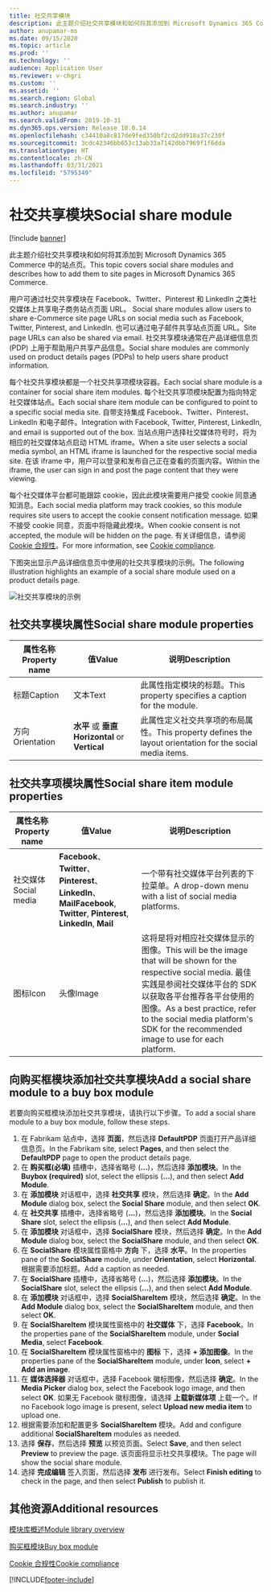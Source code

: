 ```yaml
---
title: 社交共享模块
description: 此主题介绍社交共享模块和如何将其添加到 Microsoft Dynamics 365 Commerce 中的站点页。
author: anupamar-ms
ms.date: 09/15/2020
ms.topic: article
ms.prod: ''
ms.technology: ''
audience: Application User
ms.reviewer: v-chgri
ms.custom: ''
ms.assetid: ''
ms.search.region: Global
ms.search.industry: ''
ms.author: anupamar
ms.search.validFrom: 2019-10-31
ms.dyn365.ops.version: Release 10.0.14
ms.openlocfilehash: c34410a8c817de9fed350bf2cd2dd918a37c230f
ms.sourcegitcommit: 3cdc42346bb653c13ab33a7142dbb7969f1f6dda
ms.translationtype: HT
ms.contentlocale: zh-CN
ms.lasthandoff: 03/31/2021
ms.locfileid: "5795349"
---
```

# <a name="social-share-module"></a><span data-ttu-id="36d7d-103">社交共享模块</span><span class="sxs-lookup"><span data-stu-id="36d7d-103">Social share module</span></span>

[!include [banner](includes/banner.md)]

<span data-ttu-id="36d7d-104">此主题介绍社交共享模块和如何将其添加到 Microsoft Dynamics 365 Commerce 中的站点页。</span><span class="sxs-lookup"><span data-stu-id="36d7d-104">This topic covers social share modules and describes how to add them to site pages in Microsoft Dynamics 365 Commerce.</span></span>

<span data-ttu-id="36d7d-105">用户可通过社交共享模块在 Facebook、Twitter、Pinterest 和 LinkedIn 之类社交媒体上共享电子商务站点页面 URL。 </span><span class="sxs-lookup"><span data-stu-id="36d7d-105">Social share modules allow users to share e-Commerce site page URLs on social media such as Facebook, Twitter, Pinterest, and LinkedIn.</span></span> <span data-ttu-id="36d7d-106">也可以通过电子邮件共享站点页面 URL。</span><span class="sxs-lookup"><span data-stu-id="36d7d-106">Site page URLs can also be shared via email.</span></span> <span data-ttu-id="36d7d-107">社交共享模块通常在产品详细信息页 (PDP) 上用于帮助用户共享产品信息。</span><span class="sxs-lookup"><span data-stu-id="36d7d-107">Social share modules are commonly used on product details pages (PDPs) to help users share product information.</span></span>

<span data-ttu-id="36d7d-108">每个社交共享模块都是一个社交共享项模块容器。</span><span class="sxs-lookup"><span data-stu-id="36d7d-108">Each social share module is a container for social share item modules.</span></span> <span data-ttu-id="36d7d-109">每个社交共享项模块配置为指向特定社交媒体站点。</span><span class="sxs-lookup"><span data-stu-id="36d7d-109">Each social share item module can be configured to point to a specific social media site.</span></span> <span data-ttu-id="36d7d-110">自带支持集成 Facebook、Twitter、Pinterest、LinkedIn 和电子邮件。</span><span class="sxs-lookup"><span data-stu-id="36d7d-110">Integration with Facebook, Twitter, Pinterest, LinkedIn, and email is supported out of the box.</span></span> <span data-ttu-id="36d7d-111">当站点用户选择社交媒体符号时，将为相应的社交媒体站点启动 HTML iframe。</span><span class="sxs-lookup"><span data-stu-id="36d7d-111">When a site user selects a social media symbol, an HTML iframe is launched for the respective social media site.</span></span> <span data-ttu-id="36d7d-112">在该 iframe 中，用户可以登录和发布自己正在查看的页面内容。</span><span class="sxs-lookup"><span data-stu-id="36d7d-112">Within the iframe, the user can sign in and post the page content that they were viewing.</span></span>

<span data-ttu-id="36d7d-113">每个社交媒体平台都可能跟踪 cookie，因此此模块需要用户接受 cookie 同意通知消息。</span><span class="sxs-lookup"><span data-stu-id="36d7d-113">Each social media platform may track cookies, so this module requires site users to accept the cookie consent notification message.</span></span> <span data-ttu-id="36d7d-114">如果不接受 cookie 同意，页面中将隐藏此模块。</span><span class="sxs-lookup"><span data-stu-id="36d7d-114">When cookie consent is not accepted, the module will be hidden on the page.</span></span> <span data-ttu-id="36d7d-115">有关详细信息，请参阅 [Cookie 合规性](cookie-compliance.md)。</span><span class="sxs-lookup"><span data-stu-id="36d7d-115">For more information, see [Cookie compliance](cookie-compliance.md).</span></span>

<span data-ttu-id="36d7d-116">下图突出显示产品详细信息页中使用的社交共享模块的示例。</span><span class="sxs-lookup"><span data-stu-id="36d7d-116">The following illustration highlights an example of a social share module used on a product details page.</span></span>

![社交共享模块的示例](./media/ecommerce-socialshare.png)

## <a name="social-share-module-properties"></a><span data-ttu-id="36d7d-118">社交共享模块属性</span><span class="sxs-lookup"><span data-stu-id="36d7d-118">Social share module properties</span></span>

| <span data-ttu-id="36d7d-119">属性名称</span><span class="sxs-lookup"><span data-stu-id="36d7d-119">Property name</span></span>             | <span data-ttu-id="36d7d-120">值</span><span class="sxs-lookup"><span data-stu-id="36d7d-120">Value</span></span>                 | <span data-ttu-id="36d7d-121">说明</span><span class="sxs-lookup"><span data-stu-id="36d7d-121">Description</span></span> |
|---------------------------|-----------------------|-------------|
| <span data-ttu-id="36d7d-122">标题</span><span class="sxs-lookup"><span data-stu-id="36d7d-122">Caption</span></span>                  | <span data-ttu-id="36d7d-123">文本</span><span class="sxs-lookup"><span data-stu-id="36d7d-123">Text</span></span> | <span data-ttu-id="36d7d-124">此属性指定模块的标题。</span><span class="sxs-lookup"><span data-stu-id="36d7d-124">This property specifies a caption for the module.</span></span> |
| <span data-ttu-id="36d7d-125">方向</span><span class="sxs-lookup"><span data-stu-id="36d7d-125">Orientation</span></span> | <span data-ttu-id="36d7d-126">**水平** 或 **垂直**</span><span class="sxs-lookup"><span data-stu-id="36d7d-126">**Horizontal** or **Vertical**</span></span>  | <span data-ttu-id="36d7d-127">此属性定义社交共享项的布局属性。</span><span class="sxs-lookup"><span data-stu-id="36d7d-127">This property defines the layout orientation for the social media items.</span></span> |

## <a name="social-share-item-module-properties"></a><span data-ttu-id="36d7d-128">社交共享项模块属性</span><span class="sxs-lookup"><span data-stu-id="36d7d-128">Social share item module properties</span></span>
| <span data-ttu-id="36d7d-129">属性名称</span><span class="sxs-lookup"><span data-stu-id="36d7d-129">Property name</span></span>             | <span data-ttu-id="36d7d-130">值</span><span class="sxs-lookup"><span data-stu-id="36d7d-130">Value</span></span>                 | <span data-ttu-id="36d7d-131">说明</span><span class="sxs-lookup"><span data-stu-id="36d7d-131">Description</span></span> |
|---------------------------|-----------------------|-------------|
| <span data-ttu-id="36d7d-132">社交媒体</span><span class="sxs-lookup"><span data-stu-id="36d7d-132">Social media</span></span>              | <span data-ttu-id="36d7d-133">**Facebook**、**Twitter**、**Pinterest**、**LinkedIn**、**Mail**</span><span class="sxs-lookup"><span data-stu-id="36d7d-133">**Facebook**, **Twitter**, **Pinterest**, **LinkedIn**, **Mail**</span></span> | <span data-ttu-id="36d7d-134">一个带有社交媒体平台列表的下拉菜单。</span><span class="sxs-lookup"><span data-stu-id="36d7d-134">A drop-down menu with a list of social media platforms.</span></span> |
| <span data-ttu-id="36d7d-135">图标</span><span class="sxs-lookup"><span data-stu-id="36d7d-135">Icon</span></span> |<span data-ttu-id="36d7d-136">头像</span><span class="sxs-lookup"><span data-stu-id="36d7d-136">Image</span></span>    | <span data-ttu-id="36d7d-137">这将是将对相应社交媒体显示的图像。</span><span class="sxs-lookup"><span data-stu-id="36d7d-137">This will be the image that will be shown for the respective social media.</span></span> <span data-ttu-id="36d7d-138">最佳实践是参阅社交媒体平台的 SDK 以获取各平台推荐各平台使用的图像。</span><span class="sxs-lookup"><span data-stu-id="36d7d-138">As a best practice, refer to the social media platform's SDK for the recommended image to use for each platform.</span></span> |

## <a name="add-a-social-share-module-to-a-buy-box-module"></a><span data-ttu-id="36d7d-139">向购买框模块添加社交共享模块</span><span class="sxs-lookup"><span data-stu-id="36d7d-139">Add a social share module to a buy box module</span></span>

<span data-ttu-id="36d7d-140">若要向购买框模块添加社交共享模块，请执行以下步骤。</span><span class="sxs-lookup"><span data-stu-id="36d7d-140">To add a social share module to a buy box module, follow these steps.</span></span>

1. <span data-ttu-id="36d7d-141">在 Fabrikam 站点中，选择 **页面**，然后选择 **DefaultPDP** 页面打开产品详细信息页。</span><span class="sxs-lookup"><span data-stu-id="36d7d-141">In the Fabrikam site, select **Pages**, and then select the **DefaultPDP** page to open the product details page.</span></span> 
1. <span data-ttu-id="36d7d-142">在 **购买框(必填)** 插槽中，选择省略号 (**...**)，然后选择 **添加模块**。</span><span class="sxs-lookup"><span data-stu-id="36d7d-142">In the **Buybox (required)** slot, select the ellipsis (**...**), and then select **Add Module**.</span></span>
1. <span data-ttu-id="36d7d-143">在 **添加模块** 对话框中，选择 **社交共享** 模块，然后选择 **确定**。</span><span class="sxs-lookup"><span data-stu-id="36d7d-143">In the **Add Module** dialog box, select the **Social Share** module, and then select **OK**.</span></span>
1. <span data-ttu-id="36d7d-144">在 **社交共享** 插槽中，选择省略号 (**...**)，然后选择 **添加模块**。</span><span class="sxs-lookup"><span data-stu-id="36d7d-144">In the **Social Share** slot, select the ellipsis (**...**), and then select **Add Module**.</span></span>
1. <span data-ttu-id="36d7d-145">在 **添加模块** 对话框中，选择 **SocialShare** 模块，然后选择 **确定**。</span><span class="sxs-lookup"><span data-stu-id="36d7d-145">In the **Add Module** dialog box, select the **SocialShare** module, and then select **OK**.</span></span>
1. <span data-ttu-id="36d7d-146">在 **SocialShare** 模块属性窗格中 **方向** 下，选择 **水平**。</span><span class="sxs-lookup"><span data-stu-id="36d7d-146">In the properties pane of the **SocialShare** module, under **Orientation**, select **Horizontal**.</span></span> <span data-ttu-id="36d7d-147">根据需要添加标题。</span><span class="sxs-lookup"><span data-stu-id="36d7d-147">Add a caption as needed.</span></span>
1. <span data-ttu-id="36d7d-148">在 **SocialShare** 插槽中，选择省略号 (**...**)，然后选择 **添加模块**。</span><span class="sxs-lookup"><span data-stu-id="36d7d-148">In the **SocialShare** slot, select the ellipsis (**...**), and then select **Add Module**.</span></span>
1. <span data-ttu-id="36d7d-149">在 **添加模块** 对话框中，选择 **SocialShareItem** 模块，然后选择 **确定**。</span><span class="sxs-lookup"><span data-stu-id="36d7d-149">In the **Add Module** dialog box, select the **SocialShareItem** module, and then select **OK**.</span></span>
1. <span data-ttu-id="36d7d-150">在 **SocialShareItem** 模块属性窗格中的 **社交媒体** 下，选择 **Facebook**。</span><span class="sxs-lookup"><span data-stu-id="36d7d-150">In the properties pane of the **SocialShareItem** module, under **Social Media**, select **Facebook**.</span></span>
1. <span data-ttu-id="36d7d-151">在 **SocialShareItem** 模块属性窗格中的 **图标** 下，选择 **+ 添加图像**。</span><span class="sxs-lookup"><span data-stu-id="36d7d-151">In the properties pane of the **SocialShareItem** module, under **Icon**, select **+ Add an image**.</span></span>
1. <span data-ttu-id="36d7d-152">在 **媒体选择器** 对话框中，选择 Facebook 徽标图像，然后选择 **确定**。</span><span class="sxs-lookup"><span data-stu-id="36d7d-152">In the **Media Picker** dialog box, select the Facebook logo image, and then select **OK**.</span></span> <span data-ttu-id="36d7d-153">如果无 Facebook 徽标图像，请选择 **上载新媒体项** 上载一个。</span><span class="sxs-lookup"><span data-stu-id="36d7d-153">If no Facebook logo image is present, select **Upload new media item** to upload one.</span></span>
1. <span data-ttu-id="36d7d-154">根据需要添加和配置更多 **SocialShareItem** 模块。</span><span class="sxs-lookup"><span data-stu-id="36d7d-154">Add and configure additional **SocialShareItem** modules as needed.</span></span>
1. <span data-ttu-id="36d7d-155">选择 **保存**，然后选择 **预览** 以预览页面。</span><span class="sxs-lookup"><span data-stu-id="36d7d-155">Select **Save**, and then select **Preview** to preview the page.</span></span> <span data-ttu-id="36d7d-156">该页面将显示社交共享模块。</span><span class="sxs-lookup"><span data-stu-id="36d7d-156">The page will show the social share module.</span></span>
1. <span data-ttu-id="36d7d-157">选择 **完成编辑** 签入页面，然后选择 **发布** 进行发布。</span><span class="sxs-lookup"><span data-stu-id="36d7d-157">Select **Finish editing** to check in the page, and then select **Publish** to publish it.</span></span>

## <a name="additional-resources"></a><span data-ttu-id="36d7d-158">其他资源</span><span class="sxs-lookup"><span data-stu-id="36d7d-158">Additional resources</span></span>

[<span data-ttu-id="36d7d-159">模块库概述</span><span class="sxs-lookup"><span data-stu-id="36d7d-159">Module library overview</span></span>](starter-kit-overview.md)

[<span data-ttu-id="36d7d-160">购买框模块</span><span class="sxs-lookup"><span data-stu-id="36d7d-160">Buy box module</span></span>](add-buy-box.md)

[<span data-ttu-id="36d7d-161">Cookie 合规性</span><span class="sxs-lookup"><span data-stu-id="36d7d-161">Cookie compliance</span></span>](cookie-compliance.md)


[!INCLUDE[footer-include](../includes/footer-banner.md)]